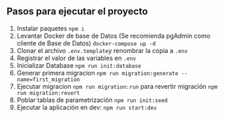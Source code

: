 ## Pasos para ejecutar el proyecto

1. Instalar paquetes ``npm i``
2. Levantar Docker de base de Datos (Se recomienda pgAdmin como cliente de Base de Datos)
   ``docker-compose up -d``
3. Clonar el archivo ``.env.template``y renombrar la copia a ``.env``
4. Registrar el valor de las variables en ``.env``
5. Inicializar Database ``npm run init:database``
6. Generar primera migracion ``npm run migration:generate --name=first_migration``
7. Ejecutar migracion ``npm run migration:run`` para revertir migración ``npm run migration:revert``
8. Poblar tablas de parametrización ``npm run init:seed``
9. Ejecutar la aplicación en dev: ``npm run start:dev``
